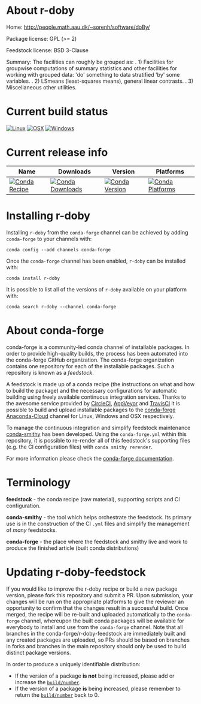 About r-doby
============

Home: http://people.math.aau.dk/~sorenh/software/doBy/

Package license: GPL (>= 2)

Feedstock license: BSD 3-Clause

Summary: The facilities can roughly be grouped as:  . 1) Facilities for groupwise computations of summary statistics and other facilities for working with grouped data: 'do' something to data  stratified 'by' some variables.   . 2) LSmeans (least-squares means), general linear contrasts. . 3) Miscellaneous other utilities.



Current build status
====================

[![Linux](https://img.shields.io/circleci/project/github/conda-forge/r-doby-feedstock/master.svg?label=Linux)](https://circleci.com/gh/conda-forge/r-doby-feedstock)
[![OSX](https://img.shields.io/travis/conda-forge/r-doby-feedstock/master.svg?label=macOS)](https://travis-ci.org/conda-forge/r-doby-feedstock)
[![Windows](https://img.shields.io/appveyor/ci/conda-forge/r-doby-feedstock/master.svg?label=Windows)](https://ci.appveyor.com/project/conda-forge/r-doby-feedstock/branch/master)

Current release info
====================

| Name | Downloads | Version | Platforms |
| --- | --- | --- | --- |
| [![Conda Recipe](https://img.shields.io/badge/recipe-r--doby-green.svg)](https://anaconda.org/conda-forge/r-doby) | [![Conda Downloads](https://img.shields.io/conda/dn/conda-forge/r-doby.svg)](https://anaconda.org/conda-forge/r-doby) | [![Conda Version](https://img.shields.io/conda/vn/conda-forge/r-doby.svg)](https://anaconda.org/conda-forge/r-doby) | [![Conda Platforms](https://img.shields.io/conda/pn/conda-forge/r-doby.svg)](https://anaconda.org/conda-forge/r-doby) |

Installing r-doby
=================

Installing `r-doby` from the `conda-forge` channel can be achieved by adding `conda-forge` to your channels with:

```
conda config --add channels conda-forge
```

Once the `conda-forge` channel has been enabled, `r-doby` can be installed with:

```
conda install r-doby
```

It is possible to list all of the versions of `r-doby` available on your platform with:

```
conda search r-doby --channel conda-forge
```


About conda-forge
=================

conda-forge is a community-led conda channel of installable packages.
In order to provide high-quality builds, the process has been automated into the
conda-forge GitHub organization. The conda-forge organization contains one repository
for each of the installable packages. Such a repository is known as a *feedstock*.

A feedstock is made up of a conda recipe (the instructions on what and how to build
the package) and the necessary configurations for automatic building using freely
available continuous integration services. Thanks to the awesome service provided by
[CircleCI](https://circleci.com/), [AppVeyor](https://www.appveyor.com/)
and [TravisCI](https://travis-ci.org/) it is possible to build and upload installable
packages to the [conda-forge](https://anaconda.org/conda-forge)
[Anaconda-Cloud](https://anaconda.org/) channel for Linux, Windows and OSX respectively.

To manage the continuous integration and simplify feedstock maintenance
[conda-smithy](https://github.com/conda-forge/conda-smithy) has been developed.
Using the ``conda-forge.yml`` within this repository, it is possible to re-render all of
this feedstock's supporting files (e.g. the CI configuration files) with ``conda smithy rerender``.

For more information please check the [conda-forge documentation](https://conda-forge.org/docs/).

Terminology
===========

**feedstock** - the conda recipe (raw material), supporting scripts and CI configuration.

**conda-smithy** - the tool which helps orchestrate the feedstock.
                   Its primary use is in the construction of the CI ``.yml`` files
                   and simplify the management of *many* feedstocks.

**conda-forge** - the place where the feedstock and smithy live and work to
                  produce the finished article (built conda distributions)


Updating r-doby-feedstock
=========================

If you would like to improve the r-doby recipe or build a new
package version, please fork this repository and submit a PR. Upon submission,
your changes will be run on the appropriate platforms to give the reviewer an
opportunity to confirm that the changes result in a successful build. Once
merged, the recipe will be re-built and uploaded automatically to the
`conda-forge` channel, whereupon the built conda packages will be available for
everybody to install and use from the `conda-forge` channel.
Note that all branches in the conda-forge/r-doby-feedstock are
immediately built and any created packages are uploaded, so PRs should be based
on branches in forks and branches in the main repository should only be used to
build distinct package versions.

In order to produce a uniquely identifiable distribution:
 * If the version of a package **is not** being increased, please add or increase
   the [``build/number``](https://conda.io/docs/user-guide/tasks/build-packages/define-metadata.html#build-number-and-string).
 * If the version of a package **is** being increased, please remember to return
   the [``build/number``](https://conda.io/docs/user-guide/tasks/build-packages/define-metadata.html#build-number-and-string)
   back to 0.
